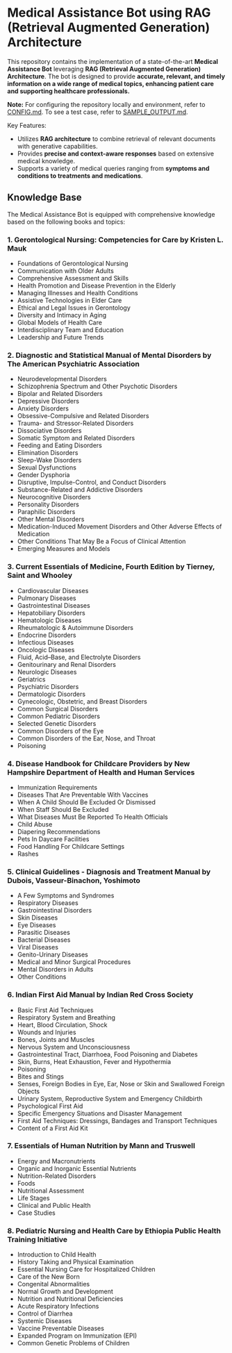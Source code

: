 # Medical Assistance Bot using RAG (Retrieval Augmented Generation) Architecture

This repository contains the implementation of a state-of-the-art **Medical Assistance Bot** leveraging **RAG (Retrieval Augmented Generation) Architecture**. The bot is designed to provide **accurate, relevant, and timely information on a wide range of medical topics, enhancing patient care and supporting healthcare professionals.** 

**Note:**
For configuring the repository locally and environment, refer to [CONFIG.md](CONFIG.md).
To see a test case, refer to [SAMPLE_OUTPUT.md](SAMPLE_OUTPUT.md).

Key Features:
- Utilizes **RAG architecture** to combine retrieval of relevant documents with generative capabilities.
- Provides **precise and context-aware responses** based on extensive medical knowledge.
- Supports a variety of medical queries ranging from **symptoms and conditions to treatments and medications**.

## Knowledge Base

The Medical Assistance Bot is equipped with comprehensive knowledge based on the following books and topics: 

### 1. **Gerontological Nursing: Competencies for Care** by **Kristen L. Mauk**

- Foundations of Gerontological Nursing
- Communication with Older Adults
- Comprehensive Assessment and Skills
- Health Promotion and Disease Prevention in the Elderly
- Managing Illnesses and Health Conditions
- Assistive Technologies in Elder Care
- Ethical and Legal Issues in Gerontology
- Diversity and Intimacy in Aging
- Global Models of Health Care
- Interdisciplinary Team and Education
- Leadership and Future Trends

### 2. **Diagnostic and Statistical Manual of Mental Disorders** by **The American Psychiatric Association**

- Neurodevelopmental Disorders
- Schizophrenia Spectrum and Other Psychotic Disorders
- Bipolar and Related Disorders
- Depressive Disorders
- Anxiety Disorders
- Obsessive-Compulsive and Related Disorders
- Trauma- and Stressor-Related Disorders
- Dissociative Disorders
- Somatic Symptom and Related Disorders
- Feeding and Eating Disorders
- Elimination Disorders
- Sleep-Wake Disorders
- Sexual Dysfunctions
- Gender Dysphoria
- Disruptive, Impulse-Control, and Conduct Disorders
- Substance-Related and Addictive Disorders
- Neurocognitive Disorders
- Personality Disorders
- Paraphilic Disorders
- Other Mental Disorders
- Medication-Induced Movement Disorders and Other Adverse Effects of Medication
- Other Conditions That May Be a Focus of Clinical Attention
- Emerging Measures and Models

### 3. **Current Essentials of Medicine, Fourth Edition** by **Tierney, Saint and Whooley**

- Cardiovascular Diseases
- Pulmonary Diseases
- Gastrointestinal Diseases
- Hepatobiliary Disorders
- Hematologic Diseases
- Rheumatologic & Autoimmune Disorders
- Endocrine Disorders
- Infectious Diseases
- Oncologic Diseases
- Fluid, Acid–Base, and Electrolyte Disorders
- Genitourinary and Renal Disorders
- Neurologic Diseases
- Geriatrics
- Psychiatric Disorders
- Dermatologic Disorders
- Gynecologic, Obstetric, and Breast Disorders
- Common Surgical Disorders
- Common Pediatric Disorders
- Selected Genetic Disorders
- Common Disorders of the Eye
- Common Disorders of the Ear, Nose, and Throat
- Poisoning

### 4. **Disease Handbook for Childcare Providers** by **New Hampshire Department of Health and Human Services**

- Immunization Requirements
- Diseases That Are Preventable With Vaccines
- When A Child Should Be Excluded Or Dismissed
- When Staff Should Be Excluded
- What Diseases Must Be Reported To Health Officials
- Child Abuse
- Diapering Recommendations
- Pets In Daycare Facilities
- Food Handling For Childcare Settings
- Rashes

### 5. **Clinical Guidelines - Diagnosis and Treatment Manual** by **Dubois, Vasseur-Binachon, Yoshimoto**

- A Few Symptoms and Syndromes
- Respiratory Diseases
- Gastrointestinal Disorders
- Skin Diseases
- Eye Diseases
- Parasitic Diseases
- Bacterial Diseases
- Viral Diseases
- Genito-Urinary Diseases
- Medical and Minor Surgical Procedures
- Mental Disorders in Adults
- Other Conditions

### 6. **Indian First Aid Manual** by **Indian Red Cross Society**

- Basic First Aid Techniques
- Respiratory System and Breathing
- Heart, Blood Circulation, Shock
- Wounds and Injuries
- Bones, Joints and Muscles
- Nervous System and Unconsciousness
- Gastrointestinal Tract, Diarrhoea, Food Poisoning and Diabetes
- Skin, Burns, Heat Exhaustion, Fever and Hypothermia
- Poisoning
- Bites and Stings
- Senses, Foreign Bodies in Eye, Ear, Nose or Skin and Swallowed Foreign Objects
- Urinary System, Reproductive System and Emergency Childbirth
- Psychological First Aid
- Specific Emergency Situations and Disaster Management
- First Aid Techniques: Dressings, Bandages and Transport Techniques
- Content of a First Aid Kit

### 7. **Essentials of Human Nutrition** by **Mann and Truswell**

- Energy and Macronutrients
- Organic and Inorganic Essential Nutrients
- Nutrition-Related Disorders
- Foods
- Nutritional Assessment
- Life Stages
- Clinical and Public Health
- Case Studies

### 8. **Pediatric Nursing and Health Care** by **Ethiopia Public Health Training Initiative**

- Introduction to Child Health
- History Taking and Physical Examination
- Essential Nursing Care for Hospitalized Children
- Care of the New Born
- Congenital Abnormalities
- Normal Growth and Development
- Nutrition and Nutritional Deficiencies
- Acute Respiratory Infections
- Control of Diarrhea
- Systemic Diseases
- Vaccine Preventable Diseases
- Expanded Program on Immunization (EPI)
- Common Genetic Problems of Children
